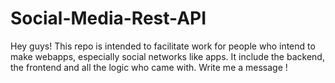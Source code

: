 # Social-Media-Rest-API
Hey guys! This repo is intended to facilitate work for people who intend to make webapps, especially social networks like apps. It include the backend, the frontend and all the logic who came with. Write me a message !
